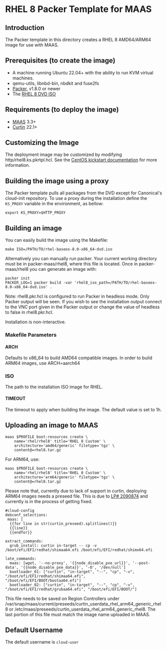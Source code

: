 # RHEL 8 Packer Template for MAAS

## Introduction

The Packer template in this directory creates a RHEL 8 AMD64/ARM64 image for use with MAAS.

## Prerequisites (to create the image)

* A machine running Ubuntu 22.04+ with the ability to run KVM virtual machines.
* qemu-utils, libnbd-bin, nbdkit and fuse2fs
* [Packer](https://www.packer.io/intro/getting-started/install.html), v1.8.0 or newer
* The [RHEL 8 DVD ISO](https://developers.redhat.com/products/rhel/download)

## Requirements (to deploy the image)

* [MAAS](https://maas.io) 3.3+
* [Curtin](https://launchpad.net/curtin) 22.1+

## Customizing the Image

The deployment image may be customized by modifying http/rhel8.ks.pkrtpl.hcl. See the [CentOS kickstart documentation](https://docs.centos.org/en-US/centos/install-guide/Kickstart2/) for more information.

## Building the image using a proxy

The Packer template pulls all packages from the DVD except for Canonical's
cloud-init repository. To use a proxy during the installation define the
`KS_PROXY` variable in the environment, as bellow:

```shell
export KS_PROXY=$HTTP_PROXY
```

## Building an image

You can easily build the image using the Makefile:

```shell
make ISO=/PATH/TO/rhel-baseos-8.0-x86_64-dvd.iso
```

Alternatively you can manually run packer. Your current working directory must
be in packer-maas/rhel8, where this file is located. Once in packer-maas/rhel8
you can generate an image with:

```shell
packer init
PACKER_LOG=1 packer build -var 'rhel8_iso_path=/PATH/TO/rhel-baseos-8.0-x86_64-dvd.iso' .
```

Note: rhel8.pkr.hcl is configured to run Packer in headless mode. Only Packer
output will be seen. If you wish to see the installation output connect to the
VNC port given in the Packer output or change the value of headless to false in
rhel8.pkr.hcl.

Installation is non-interactive.

### Makefile Parameters

#### ARCH

Defaults to x86_64 to build AMD64 compatible images. In order to build ARM64 images, use ARCH=aarch64

### ISO

The path to the installation ISO image for RHEL.

#### TIMEOUT

The timeout to apply when building the image. The default value is set to 1h.

## Uploading an image to MAAS

```shell
maas $PROFILE boot-resources create \
    name='rhel/rhel8' title='RHEL 8 Custom' \
    architecture='amd64/generic' filetype='tgz' \
    content@=rhel8.tar.gz
```

For ARM64, use:

```shell
maas $PROFILE boot-resources create \
    name='rhel/rhel8' title='RHEL 8 Custom' \
    architecture='arm64/generic' filetype='tgz' \
    content@=rhel8.tar.gz
```

Please note that, currently due to lack of support in curtin, deploying ARM64 images needs a preseed file. This is due to [LP# 2090874](https://bugs.launchpad.net/curtin/+bug/2090874) and currently is in the process of getting fixed.

```
#cloud-config
debconf_selections:
 maas: |
  {{for line in str(curtin_preseed).splitlines()}}
  {{line}}
  {{endfor}}
  
extract_commands:
  grub_install: curtin in-target -- cp -v /boot/efi/EFI/redhat/shimaa64.efi /boot/efi/EFI/redhat/shimx64.efi

late_commands:
  maas: [wget, '--no-proxy', '{{node_disable_pxe_url}}', '--post-data', '{{node_disable_pxe_data}}', '-O', '/dev/null']
  bootloader_01: ["curtin", "in-target", "--", "cp", "-v", "/boot/efi/EFI/redhat/shimaa64.efi", "/boot/efi/EFI/BOOT/bootaa64.efi"]
  bootloader_02: ["curtin", "in-target", "--", "cp", "-v", "/boot/efi/EFI/redhat/grubaa64.efi", "/boot/efi/EFI/BOOT/"]
```

This file needs to be saved on Region Controllers under /var/snap/maas/current/preseeds/curtin_userdata_rhel_arm64_generic_rhel8 or /etc/maas/preseeds/curtin_userdata_rhel_arm64_generic_rhel8. The last portion of this file must match the image name uploaded in MAAS.

## Default Username

The default username is ```cloud-user```
